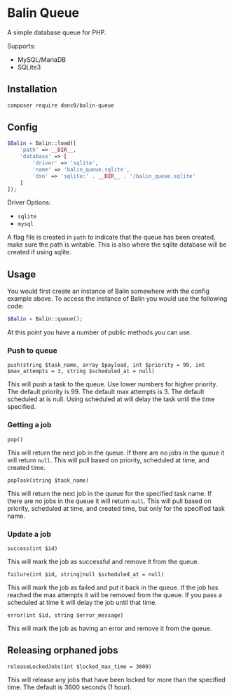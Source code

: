 # Balin Queue
A simple database queue for PHP.

Supports:
- MySQL/MariaDB
- SQLite3

## Installation
```bash
composer require danc0/balin-queue
```

## Config
```php
$Balin = Balin::load([
	'path' => __DIR__,
	'database' => [
		'driver' => 'sqlite',
		'name' => 'balin_queue.sqlite',
		'dsn' => 'sqlite:' . __DIR__ . '/balin_queue.sqlite'
	]
]);
```

Driver Options:
- `sqlite`
- `mysql`

A flag file is created in `path` to indicate that the queue has been created, make sure the path is writable. This is also where the sqlite database will be created if using sqlite.

## Usage
You would first create an instance of Balin somewhere with the config example above. To access the instance of Balin you would use the following code:

```php
$Balin = Balin::queue();
```

At this point you have a number of public methods you can use.

### Push to queue
`push(string $task_name, array $payload, int $priority = 99, int $max_attempts = 3, string $scheduled_at = null)`

This will push a task to the queue. Use lower numbers for higher priority. The default priority is 99. The default max attempts is 3. The default scheduled at is null. Using scheduled at will delay the task until the time specified.

### Getting a job
`pop()` 

This will return the next job in the queue. If there are no jobs in the queue it will return `null`. This will pull based on priority, scheduled at time, and created time.

`popTask(string $task_name)`

This will return the next job in the queue for the specified task name. If there are no jobs in the queue it will return `null`. This will pull based on priority, scheduled at time, and created time, but only for the specified task name.

### Update a job
`success(int $id)`

This will mark the job as successful and remove it from the queue.

`failure(int $id, string|null $scheduled_at = null)`

This will mark the job as failed and put it back in the queue. If the job has reached the max attempts it will be removed from the queue. If you pass a scheduled at time it will delay the job until that time.

`error(int $id, string $error_message)`

This will mark the job as having an error and remove it from the queue.

## Releasing orphaned jobs
`releaseLockedJobs(int $locked_max_time = 3600)`

This will release any jobs that have been locked for more than the specified time. The default is 3600 seconds (1 hour).
